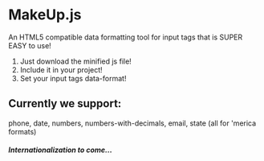 MakeUp.js
=========

An HTML5 compatible data formatting tool for input tags that is SUPER EASY to use!

1. Just download the minified js file!
2. Include it in your project!
<code><script src="js/MakeUp.min.js"></script></code>
3. Set your input tags data-format!

## Currently we support:

phone, date, numbers, numbers-with-decimals, email, state (all for 'merica formats)

##### Internationalization to come...
